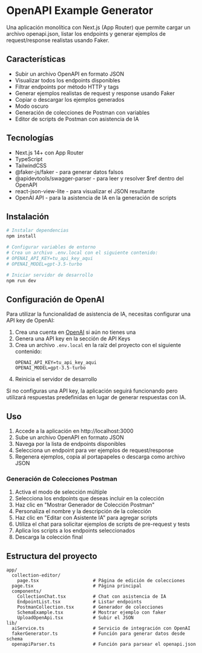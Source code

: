 # OpenAPI Example Generator

Una aplicación monolítica con Next.js (App Router) que permite cargar un archivo openapi.json, listar los endpoints y generar ejemplos de request/response realistas usando Faker.

## Características

- Subir un archivo OpenAPI en formato JSON
- Visualizar todos los endpoints disponibles
- Filtrar endpoints por método HTTP y tags
- Generar ejemplos realistas de request y response usando Faker
- Copiar o descargar los ejemplos generados
- Modo oscuro
- Generación de colecciones de Postman con variables
- Editor de scripts de Postman con asistencia de IA

## Tecnologías

- Next.js 14+ con App Router
- TypeScript
- TailwindCSS
- @faker-js/faker - para generar datos falsos
- @apidevtools/swagger-parser - para leer y resolver $ref dentro del OpenAPI
- react-json-view-lite - para visualizar el JSON resultante
- OpenAI API - para la asistencia de IA en la generación de scripts

## Instalación

```bash
# Instalar dependencias
npm install

# Configurar variables de entorno
# Crea un archivo .env.local con el siguiente contenido:
# OPENAI_API_KEY=tu_api_key_aqui
# OPENAI_MODEL=gpt-3.5-turbo

# Iniciar servidor de desarrollo
npm run dev
```

## Configuración de OpenAI

Para utilizar la funcionalidad de asistencia de IA, necesitas configurar una API key de OpenAI:

1. Crea una cuenta en [OpenAI](https://platform.openai.com/) si aún no tienes una
2. Genera una API key en la sección de API Keys
3. Crea un archivo `.env.local` en la raíz del proyecto con el siguiente contenido:
   ```
   OPENAI_API_KEY=tu_api_key_aqui
   OPENAI_MODEL=gpt-3.5-turbo
   ```
4. Reinicia el servidor de desarrollo

Si no configuras una API key, la aplicación seguirá funcionando pero utilizará respuestas predefinidas en lugar de generar respuestas con IA.

## Uso

1. Accede a la aplicación en http://localhost:3000
2. Sube un archivo OpenAPI en formato JSON
3. Navega por la lista de endpoints disponibles
4. Selecciona un endpoint para ver ejemplos de request/response
5. Regenera ejemplos, copia al portapapeles o descarga como archivo JSON

### Generación de Colecciones Postman

1. Activa el modo de selección múltiple
2. Selecciona los endpoints que deseas incluir en la colección
3. Haz clic en "Mostrar Generador de Colección Postman"
4. Personaliza el nombre y la descripción de la colección
5. Haz clic en "Editar con Asistente IA" para agregar scripts
6. Utiliza el chat para solicitar ejemplos de scripts de pre-request y tests
7. Aplica los scripts a los endpoints seleccionados
8. Descarga la colección final

## Estructura del proyecto

```
app/
  collection-editor/
    page.tsx                    # Página de edición de colecciones
  page.tsx                      # Página principal
  components/
    CollectionChat.tsx          # Chat con asistencia de IA
    EndpointList.tsx            # Listar endpoints
    PostmanCollection.tsx       # Generador de colecciones
    SchemaExample.tsx           # Mostrar ejemplo con faker
    UploadOpenApi.tsx           # Subir el JSON
lib/
  aiService.ts                  # Servicio de integración con OpenAI
  fakerGenerator.ts             # Función para generar datos desde schema
  openapiParser.ts              # Función para parsear el openapi.json
```

